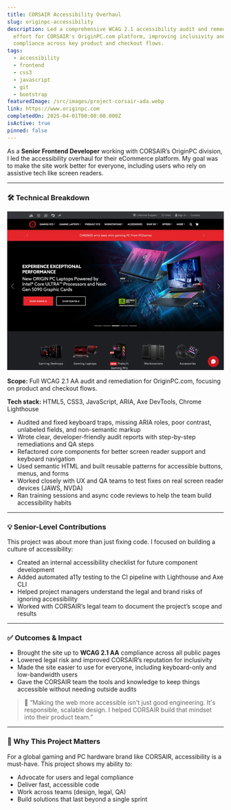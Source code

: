 ```yaml
---
title: CORSAIR Accessibility Overhaul
slug: originpc-accessibility
description: Led a comprehensive WCAG 2.1 accessibility audit and remediation
  effort for CORSAIR's OriginPC.com platform, improving inclusivity and
  compliance across key product and checkout flows.
tags:
  - accessibility
  - frontend
  - css3
  - javascript
  - git
  - bootstrap
featuredImage: /src/images/project-corsair-ada.webp
link: https://www.originpc.com
completedOn: 2025-04-01T00:00:00.000Z
isActive: true
pinned: false
---
```


As a **Senior Frontend Developer** working with CORSAIR’s OriginPC division, I led the accessibility overhaul for their eCommerce platform. My goal was to make the site work better for everyone, including users who rely on assistive tech like screen readers.

---

### 🛠️ Technical Breakdown

![Screenshot of OriginPC.com homepage showing improved accessibility layout and contrast](/src/images/project-corsair-ada.webp 'Screenshot of the redesigned OriginPC.com homepage with accessibility fixes')

**Scope:** Full WCAG 2.1 AA audit and remediation for OriginPC.com, focusing on product and checkout flows.

**Tech stack:** HTML5, CSS3, JavaScript, ARIA, Axe DevTools, Chrome Lighthouse

- Audited and fixed keyboard traps, missing ARIA roles, poor contrast, unlabeled fields, and non-semantic markup
- Wrote clear, developer-friendly audit reports with step-by-step remediations and QA steps
- Refactored core components for better screen reader support and keyboard navigation
- Used semantic HTML and built reusable patterns for accessible buttons, menus, and forms
- Worked closely with UX and QA teams to test fixes on real screen reader devices (JAWS, NVDA)
- Ran training sessions and async code reviews to help the team build accessibility habits

---

### 💡 Senior-Level Contributions

This project was about more than just fixing code. I focused on building a culture of accessibility:

- Created an internal accessibility checklist for future component development
- Added automated a11y testing to the CI pipeline with Lighthouse and Axe CLI
- Helped project managers understand the legal and brand risks of ignoring accessibility
- Worked with CORSAIR’s legal team to document the project’s scope and results

---

### ✅ Outcomes & Impact

- Brought the site up to **WCAG 2.1 AA** compliance across all public pages
- Lowered legal risk and improved CORSAIR’s reputation for inclusivity
- Made the site easier to use for everyone, including keyboard-only and low-bandwidth users
- Gave the CORSAIR team the tools and knowledge to keep things accessible without needing outside audits

> 💬 “Making the web more accessible isn't just good engineering. It's responsible, scalable design. I helped CORSAIR build that mindset into their product team.”

---

### 📌 Why This Project Matters

For a global gaming and PC hardware brand like CORSAIR, accessibility is a must-have. This project shows my ability to:

- Advocate for users and legal compliance
- Deliver fast, accessible code
- Work across teams (design, legal, QA)
- Build solutions that last beyond a single sprint

